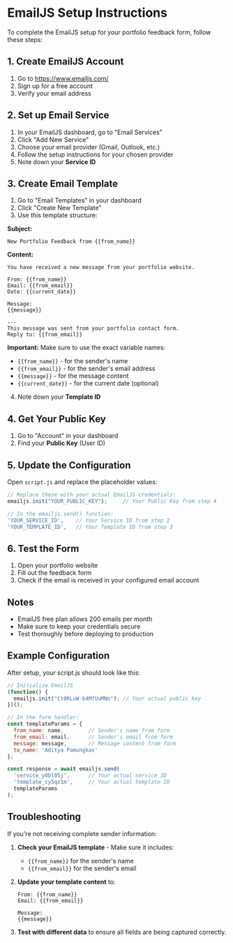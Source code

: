 # EmailJS Setup Instructions

To complete the EmailJS setup for your portfolio feedback form, follow these steps:

## 1. Create EmailJS Account
1. Go to https://www.emailjs.com/
2. Sign up for a free account
3. Verify your email address

## 2. Set up Email Service
1. In your EmailJS dashboard, go to "Email Services"
2. Click "Add New Service"
3. Choose your email provider (Gmail, Outlook, etc.)
4. Follow the setup instructions for your chosen provider
5. Note down your **Service ID**

## 3. Create Email Template
1. Go to "Email Templates" in your dashboard
2. Click "Create New Template"
3. Use this template structure:

**Subject:**
```
New Portfolio Feedback from {{from_name}}
```

**Content:**
```
You have received a new message from your portfolio website.

From: {{from_name}}
Email: {{from_email}}
Date: {{current_date}}

Message:
{{message}}

---
This message was sent from your portfolio contact form.
Reply to: {{from_email}}
```

**Important:** Make sure to use the exact variable names:
- `{{from_name}}` - for the sender's name
- `{{from_email}}` - for the sender's email address
- `{{message}}` - for the message content
- `{{current_date}}` - for the current date (optional)

4. Note down your **Template ID**

## 4. Get Your Public Key
1. Go to "Account" in your dashboard
2. Find your **Public Key** (User ID)

## 5. Update the Configuration
Open `script.js` and replace the placeholder values:

```javascript
// Replace these with your actual EmailJS credentials:
emailjs.init("YOUR_PUBLIC_KEY");     // Your Public Key from step 4

// In the emailjs.send() function:
'YOUR_SERVICE_ID',    // Your Service ID from step 2
'YOUR_TEMPLATE_ID',   // Your Template ID from step 3
```

## 6. Test the Form
1. Open your portfolio website
2. Fill out the feedback form
3. Check if the email is received in your configured email account

## Notes
- EmailJS free plan allows 200 emails per month
- Make sure to keep your credentials secure
- Test thoroughly before deploying to production

## Example Configuration
After setup, your script.js should look like this:

```javascript
// Initialize EmailJS
(function() {
  emailjs.init("Ct0RLuW-b4MfUuMNn"); // Your actual public key
})();

// In the form handler:
const templateParams = {
  from_name: name,        // Sender's name from form
  from_email: email,      // Sender's email from form  
  message: message,       // Message content from form
  to_name: 'Aditya Pamungkas'
};

const response = await emailjs.send(
  'service_y0bl05j',      // Your actual service ID
  'template_cy5qz1m',     // Your actual template ID
  templateParams
);
```

## Troubleshooting
If you're not receiving complete sender information:

1. **Check your EmailJS template** - Make sure it includes:
   - `{{from_name}}` for the sender's name
   - `{{from_email}}` for the sender's email
   
2. **Update your template content** to:
   ```
   From: {{from_name}}
   Email: {{from_email}}
   
   Message:
   {{message}}
   ```

3. **Test with different data** to ensure all fields are being captured correctly.
